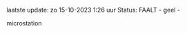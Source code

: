 laatste update: 
zo 15-10-2023  1:26   uur 
Status: FAALT - geel - 
<div class="service R">microstation</div>